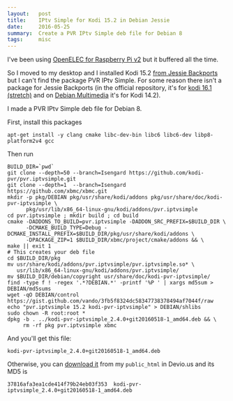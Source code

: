 ```yaml
---
layout:   post
title:    IPtv Simple for Kodi 15.2 in Debian Jessie
date:     2016-05-25
summary:  Create a PVR IPtv Simple deb file for Debian 8 
tags:     misc
---
```


I've been using [OpenELEC for Raspberry Pi v2](http://wiki.openelec.tv/index.php/Raspberry_Pi)
but it buffered all the time.

So I moved to my desktop and I installed Kodi 15.2 [from Jessie Backports](https://packages.debian.org/jessie-backports/kodi)
but I can't find the package PVR IPtv Simple. For some reason there isn't a 
package for Jessie Backports (in the official repository, it's for [kodi 16.1 (stretch)](https://packages.debian.org/stretch/kodi-pvr-iptvsimple)
and on [Debian Multimedia](https://www.deb-multimedia.org/dists/stable/main/binary-amd64/package/kodi) it's for Kodi 14.2).

I made a PVR IPtv Simple deb file for Debian 8.

First, install this packages

```
apt-get install -y clang cmake libc-dev-bin libc6 libc6-dev libp8-platform2v4 gcc
```

Then run

```
BUILD_DIR=`pwd`
git clone --depth=50 --branch=Isengard https://github.com/kodi-pvr/pvr.iptvsimple.git
git clone --depth=1  --branch=Isengard https://github.com/xbmc/xbmc.git
mkdir -p pkg/DEBIAN pkg/usr/share/kodi/addons pkg/usr/share/doc/kodi-pvr-iptvsimple \
      pkg/usr/lib/x86_64-linux-gnu/kodi/addons/pvr.iptvsimple
cd pvr.iptvsimple ; mkdir build ; cd build
cmake -DADDONS_TO_BUILD=pvr.iptvsimple -DADDON_SRC_PREFIX=$BUILD_DIR \
      -DCMAKE_BUILD_TYPE=Debug -DCMAKE_INSTALL_PREFIX=$BUILD_DIR/pkg/usr/share/kodi/addons \
      -DPACKAGE_ZIP=1 $BUILD_DIR/xbmc/project/cmake/addons && \
make || exit 1
# This creates your deb file
cd $BUILD_DIR/pkg
mv usr/share/kodi/addons/pvr.iptvsimple/pvr.iptvsimple.so* \
   usr/lib/x86_64-linux-gnu/kodi/addons/pvr.iptvsimple/
mv $BUILD_DIR/debian/copyright usr/share/doc/kodi-pvr-iptvsimple/
find -type f ! -regex '.*?DEBIAN.*' -printf '%P ' | xargs md5sum > DEBIAN/md5sums
wget -qO DEBIAN/control https://gist.github.com/vando/3fb5f8324dc58347738378494af7044f/raw
echo "pvr.iptvsimple 15.2 kodi-pvr-iptvsimple" > DEBIAN/shlibs
sudo chown -R root:root *
dpkg -b . ../kodi-pvr-iptvsimple_2.4.0+git20160518-1_amd64.deb && \
     rm -rf pkg pvr.iptvsimple xbmc
```

And you'll get this file:

```
kodi-pvr-iptvsimple_2.4.0+git20160518-1_amd64.deb
```

Otherwise, you can [download it](http://devio.us/~vando/pkg/kodi-pvr-iptvsimple_2.4.0+git20160518-1_amd64.deb) 
from my `public_html` in Devio.us and its MD5 is

```
37816afa3ea1cde414f79b24eb03f353  kodi-pvr-iptvsimple_2.4.0+git20160518-1_amd64.deb
```
